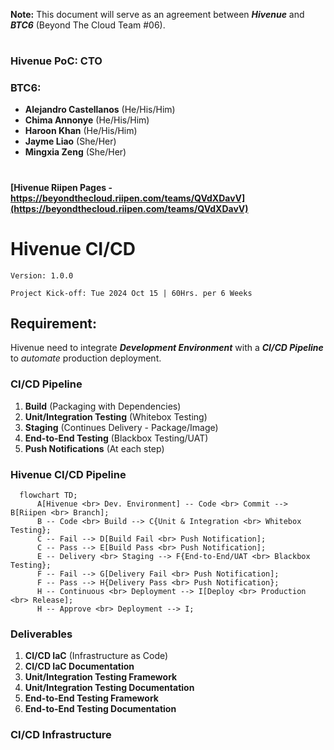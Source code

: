 
**Note:** This document will serve as an agreement between ***Hivenue*** and ***BTC6*** (Beyond The Cloud Team #06).

#
### Hivenue PoC: CTO

### BTC6:
- **Alejandro Castellanos** (He/His/Him)
- **Chima Annonye** (He/His/Him)
- **Haroon Khan** (He/His/Him)
- **Jayme Liao** (She/Her)
- **Mingxia Zeng** (She/Her)

#
#### [Hivenue Riipen Pages - https://beyondthecloud.riipen.com/teams/QVdXDavV](https://beyondthecloud.riipen.com/teams/QVdXDavV)

# Hivenue CI/CD

`Version: 1.0.0`

`Project Kick-off: Tue 2024 Oct 15 | 60Hrs. per 6 Weeks`

## Requirement:
Hivenue need to integrate ***Development Environment*** with a ***CI/CD Pipeline*** to *automate* production deployment.

### CI/CD Pipeline
1. **Build** (Packaging with Dependencies)
2. **Unit/Integration Testing** (Whitebox Testing)
3. **Staging** (Continues Delivery - Package/Image)
4. **End-to-End Testing** (Blackbox Testing/UAT)
5. **Push Notifications** (At each step)

### Hivenue CI/CD Pipeline
```mermaid
  flowchart TD;
      A[Hivenue <br> Dev. Environment] -- Code <br> Commit --> B[Riipen <br> Branch];
      B -- Code <br> Build --> C{Unit & Integration <br> Whitebox Testing};
      C -- Fail --> D[Build Fail <br> Push Notification];
      C -- Pass --> E[Build Pass <br> Push Notification];
      E -- Delivery <br> Staging --> F{End-to-End/UAT <br> Blackbox Testing};
      F -- Fail --> G[Delivery Fail <br> Push Notification];
      F -- Pass --> H{Delivery Pass <br> Push Notification};
      H -- Continuous <br> Deployment --> I[Deploy <br> Production <br> Release];
      H -- Approve <br> Deployment --> I;
```

### Deliverables
1. **CI/CD IaC** (Infrastructure as Code)
2. **CI/CD IaC Documentation**
3. **Unit/Integration Testing Framework**
4. **Unit/Integration Testing Documentation**
5. **End-to-End Testing Framework**
6. **End-to-End Testing Documentation**

### CI/CD Infrastructure
